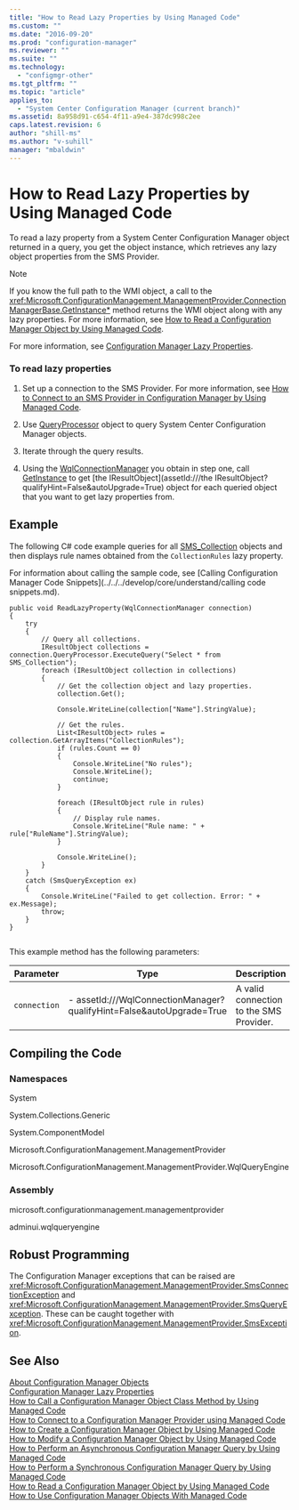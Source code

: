 ```yaml
---
title: "How to Read Lazy Properties by Using Managed Code"
ms.custom: ""
ms.date: "2016-09-20"
ms.prod: "configuration-manager"
ms.reviewer: ""
ms.suite: ""
ms.technology: 
  - "configmgr-other"
ms.tgt_pltfrm: ""
ms.topic: "article"
applies_to: 
  - "System Center Configuration Manager (current branch)"
ms.assetid: 8a958d91-c654-4f11-a9e4-387dc998c2ee
caps.latest.revision: 6
author: "shill-ms"
ms.author: "v-suhill"
manager: "mbaldwin"
---
```

# How to Read Lazy Properties by Using Managed Code
To read a lazy property from a System Center Configuration Manager object returned in a query, you get the object instance, which retrieves any lazy object properties from the SMS Provider.  
  
> [!NOTE]
>  If you know the full path to the WMI object, a call to the <xref:Microsoft.ConfigurationManagement.ManagementProvider.ConnectionManagerBase.GetInstance*> method returns the WMI object along with any lazy properties. For more information, see [How to Read a Configuration Manager Object by Using Managed Code](../../../develop/core/understand/how-to-read-a-configuration-manager-object-by-using-managed-code.md).  
  
 For more information, see [Configuration Manager Lazy Properties](../../../develop/core/understand/configuration-manager-lazy-properties.md).  
  
### To read lazy properties  
  
1.  Set up a connection to the SMS Provider. For more information, see [How to Connect to an SMS Provider in Configuration Manager by Using Managed Code](../../../develop/core/understand/2a435561-01b7-45d5-b7cf-89fc1845025f.md).  
  
2.  Use [QueryProcessor](assetId:///QueryProcessor?qualifyHint=False&autoUpgrade=True) object to query System Center Configuration Manager objects.  
  
3.  Iterate through the query results.  
  
4.  Using the [WqlConnectionManager](assetId:///WqlConnectionManager?qualifyHint=False&autoUpgrade=True) you obtain in step one, call [GetInstance](assetId:///GetInstance?qualifyHint=False&autoUpgrade=True) to get [the IResultObject](assetId:///the IResultObject?qualifyHint=False&autoUpgrade=True) object for each queried object that you want to get lazy properties from.  
  
## Example  
 The following C# code example queries for all [SMS_Collection](assetId:///SMS_Collection?qualifyHint=False&autoUpgrade=True) objects and then displays rule names obtained from the `CollectionRules` lazy property.  
  
 For information about calling the sample code, see [Calling Configuration Manager Code Snippets](../../../develop/core/understand/calling code snippets.md).  
  
```  
public void ReadLazyProperty(WqlConnectionManager connection)  
{  
    try  
    {  
        // Query all collections.  
        IResultObject collections = connection.QueryProcessor.ExecuteQuery("Select * from SMS_Collection");  
        foreach (IResultObject collection in collections)  
        {  
            // Get the collection object and lazy properties.  
            collection.Get();  
  
            Console.WriteLine(collection["Name"].StringValue);  
  
            // Get the rules.  
            List<IResultObject> rules = collection.GetArrayItems("CollectionRules");  
            if (rules.Count == 0)  
            {  
                Console.WriteLine("No rules");  
                Console.WriteLine();  
                continue;  
            }  
  
            foreach (IResultObject rule in rules)  
            {  
                // Display rule names.  
                Console.WriteLine("Rule name: " + rule["RuleName"].StringValue);  
            }  
  
            Console.WriteLine();  
        }  
    }  
    catch (SmsQueryException ex)  
    {  
        Console.WriteLine("Failed to get collection. Error: " + ex.Message);  
        throw;  
    }  
}  
  
```  
  
 This example method has the following parameters:  
  
|Parameter|Type|Description|  
|---------------|----------|-----------------|  
|`connection`|-   assetId:///WqlConnectionManager?qualifyHint=False&autoUpgrade=True|A valid connection to the SMS Provider.|  
  
## Compiling the Code  
  
### Namespaces  
 System  
  
 System.Collections.Generic  
  
 System.ComponentModel  
  
 Microsoft.ConfigurationManagement.ManagementProvider  
  
 Microsoft.ConfigurationManagement.ManagementProvider.WqlQueryEngine  
  
### Assembly  
 microsoft.configurationmanagement.managementprovider  
  
 adminui.wqlqueryengine  
  
## Robust Programming  
 The Configuration Manager exceptions that can be raised are <xref:Microsoft.ConfigurationManagement.ManagementProvider.SmsConnectionException> and <xref:Microsoft.ConfigurationManagement.ManagementProvider.SmsQueryException>. These can be caught together with <xref:Microsoft.ConfigurationManagement.ManagementProvider.SmsException>.  
  
## See Also  
 [About Configuration Manager Objects](../../../develop/core/understand/about-configuration-manager-objects.md)   
 [Configuration Manager Lazy Properties](../../../develop/core/understand/configuration-manager-lazy-properties.md)   
 [How to Call a Configuration Manager Object Class Method by Using Managed Code](../../../develop/core/understand/how-to-call-a-configuration-manager-object-class-method-by-using-managed-code.md)   
 [How to Connect to a Configuration Manager Provider using Managed Code](../../../develop/core/understand/2a435561-01b7-45d5-b7cf-89fc1845025f.md)   
 [How to Create a Configuration Manager Object by Using Managed Code](../../../develop/core/understand/how-to-create-a-configuration-manager-object-by-using-managed-code.md)   
 [How to Modify a Configuration Manager Object by Using Managed Code](../../../develop/core/understand/how-to-modify-a-configuration-manager-object-by-using-managed-code.md)   
 [How to Perform an Asynchronous Configuration Manager Query by Using Managed Code](../../../develop/core/understand/cfbb34e8-9b47-48db-a8ef-408a0a89ad17.md)   
 [How to Perform a Synchronous Configuration Manager Query by Using Managed Code](../../../develop/core/understand/how-to-perform-a-synchronous-configuration-manager-query-by-using-managed-code.md)   
 [How to Read a Configuration Manager Object by Using Managed Code](../../../develop/core/understand/how-to-read-a-configuration-manager-object-by-using-managed-code.md)   
 [How to Use Configuration Manager Objects With Managed Code](../../../develop/core/understand/how-to-use-configuration-manager-objects-with-managed-code.md)